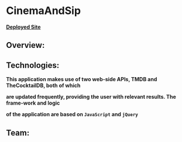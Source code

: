 # CinemaAndSip
<a href="https://st12345678910.github.io/CinemaAndSip/"><strong>Deployed Site<strong></a>

  
 ## Overview:
  
  ## Technologies:
  <p>This application makes use of two web-side APIs, TMDB and TheCocktailDB, both of which</p>
  <p>are updated frequently, providing the user with relevant results. The frame-work and logic</p>
  <p> of the application are based on <code>JavaScript</code> and <code>jQuery</code>
  
  ## Team:
